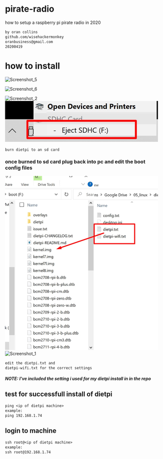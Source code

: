 # pirate-radio
 how to setup a raspberry pi pirate radio in 2020
```
by oran collins
github.com/wisehackermonkey
oranbusiness@gmail.com
20200419
```


# how to install
![Screenshot_5](https://i.imgur.com/XJ2kUkd.jpg)

![Screenshot_6](https://i.imgur.com/8ZPZLWU.jpg)

![Screenshot_2](https://i.imgur.com/9X0zBFA.jpg)
![Screenshot_7](/assets/Screenshot_7.jpg)
```
burn dietpi to an sd card 
```

### once burned to sd card plug back into pc and edit the boot config files
![Screenshot_8](/assets/Screenshot_8.jpg)
![Screenshot_1](https://i.imgur.com/5OyR0Vm.jpg)
```
edit the dietpi.txt and 
dietpi-wifi.txt for the correct settings
```
##### NOTE: I've included the setting i used for my dietpi install in in the repo



## test for successfull install of dietpi
```
ping <ip of dietpi machine>
example:
ping 192.168.1.74
```

## login to machine
```
ssh root@<ip of dietpi machine>
example:
ssh root@192.168.1.74
```

## 
```
```


## 
```
```

## 
```
```
